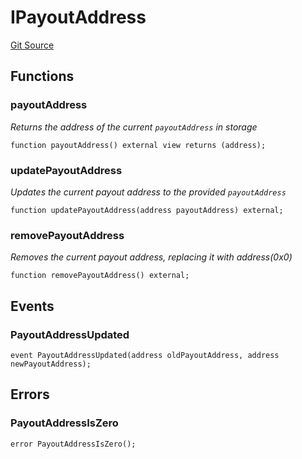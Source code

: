 # IPayoutAddress
[Git Source](https://github.com/0xStation/groupos/blob/a8023d340c65e0d686ded288134361dc4f500ad5/src/membership/extensions/PayoutAddress/IPayoutAddress.sol)


## Functions
### payoutAddress

*Returns the address of the current `payoutAddress` in storage*


```solidity
function payoutAddress() external view returns (address);
```

### updatePayoutAddress

*Updates the current payout address to the provided `payoutAddress`*


```solidity
function updatePayoutAddress(address payoutAddress) external;
```

### removePayoutAddress

*Removes the current payout address, replacing it with address(0x0)*


```solidity
function removePayoutAddress() external;
```

## Events
### PayoutAddressUpdated

```solidity
event PayoutAddressUpdated(address oldPayoutAddress, address newPayoutAddress);
```

## Errors
### PayoutAddressIsZero

```solidity
error PayoutAddressIsZero();
```

